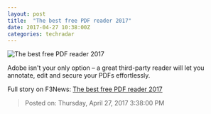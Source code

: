 ```yaml
---
layout: post
title:  "The best free PDF reader 2017"
date: 2017-04-27 10:38:00Z
categories: techradar
---
```


![The best free PDF reader 2017](http://cdn.mos.cms.futurecdn.net/uz72bB8cvK4kSNJp5ndrXQ-1200-80.jpg)

Adobe isn't your only option – a great third-party reader will let you annotate, edit and secure your PDFs effortlessly.


Full story on F3News: [The best free PDF reader 2017](http://www.f3nws.com/n/MSpcBF)

> Posted on: Thursday, April 27, 2017 3:38:00 PM
